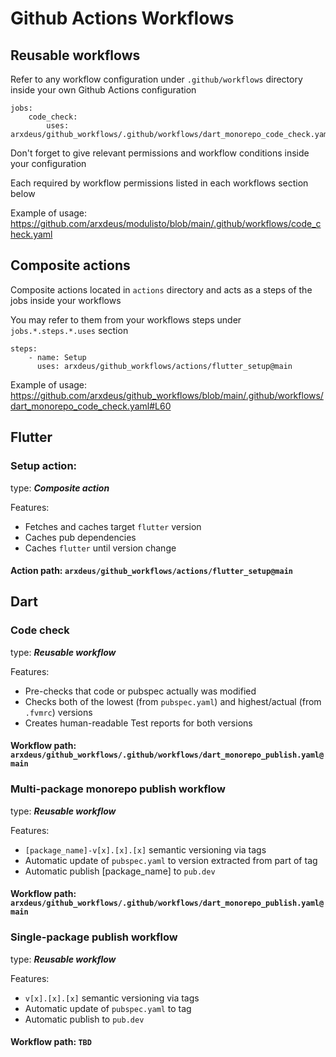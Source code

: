 # Github Actions Workflows


## Reusable workflows

Refer to any workflow configuration under `.github/workflows` directory inside your own Github Actions configuration
```
jobs:
    code_check:
        uses: arxdeus/github_workflows/.github/workflows/dart_monorepo_code_check.yaml@main
```

Don't forget to give relevant permissions and workflow conditions inside your configuration

Each required by workflow permissions listed in each workflows section below

Example of usage:
https://github.com/arxdeus/modulisto/blob/main/.github/workflows/code_check.yaml

## Composite actions

Composite actions located in `actions` directory and acts as a steps of the jobs inside your workflows

You may refer to them from your workflows steps under `jobs.*.steps.*.uses` section

```
steps:
    - name: Setup
      uses: arxdeus/github_workflows/actions/flutter_setup@main
```

Example of usage: https://github.com/arxdeus/github_workflows/blob/main/.github/workflows/dart_monorepo_code_check.yaml#L60

## Flutter

### Setup action:

type: ___Composite action___

Features:
- Fetches and caches target `flutter` version
- Caches pub dependencies
- Caches `flutter` until version change

#### Action path: `arxdeus/github_workflows/actions/flutter_setup@main`

## Dart

###  Code check

type: ___Reusable workflow___

Features:
- Pre-checks that code or pubspec actually was modified
- Checks both of the lowest (from `pubspec.yaml`) and highest/actual (from `.fvmrc`) versions
- Creates human-readable Test reports for both versions

#### Workflow path: `arxdeus/github_workflows/.github/workflows/dart_monorepo_publish.yaml@main`

### Multi-package monorepo publish workflow

type: ___Reusable workflow___

Features:
- `[package_name]-v[x].[x].[x]` semantic versioning via tags
- Automatic update of `pubspec.yaml` to version extracted from part of tag
- Automatic publish [package_name] to `pub.dev`

#### Workflow path: `arxdeus/github_workflows/.github/workflows/dart_monorepo_publish.yaml@main`

### Single-package publish workflow

type: ___Reusable workflow___

Features:
- `v[x].[x].[x]` semantic versioning via tags
- Automatic update of `pubspec.yaml` to tag
- Automatic publish to `pub.dev`

#### Workflow path: `TBD`


